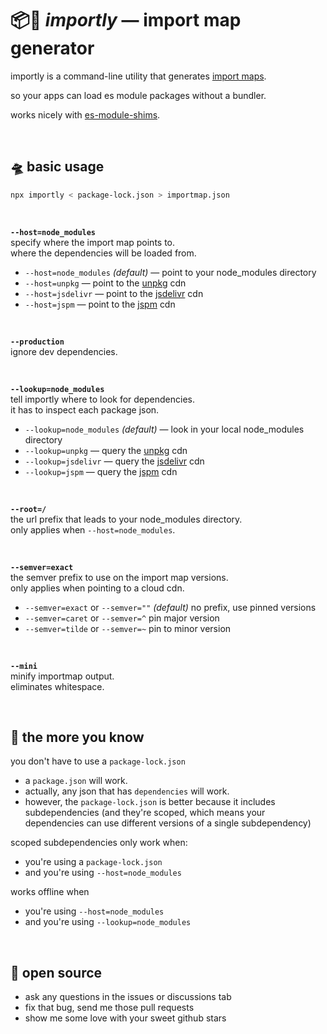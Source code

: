 
# 📦📡 ***importly*** — import map generator

importly is a command-line utility that generates [import maps](https://github.com/WICG/import-maps).

so your apps can load es module packages without a bundler.

works nicely with [es-module-shims](https://github.com/guybedford/es-module-shims).

<br/>

## 🛸 basic usage

```sh
npx importly < package-lock.json > importmap.json
```

<br/>

**`--host=node_modules`**  
specify where the import map points to.  
where the dependencies will be loaded from.  
- `--host=node_modules` *(default)* — point to your node_modules directory
- `--host=unpkg` — point to the [unpkg](https://unpkg.com/) cdn
- `--host=jsdelivr` — point to the [jsdelivr](https://www.jsdelivr.com/) cdn
- `--host=jspm` — point to the [jspm](https://jspm.org/docs/cdn) cdn

<br/>

**`--production`**  
ignore dev dependencies.  

<br/>

**`--lookup=node_modules`**  
tell importly where to look for dependencies.  
it has to inspect each package json.  
- `--lookup=node_modules` *(default)* — look in your local node_modules directory
- `--lookup=unpkg` — query the [unpkg](https://unpkg.com/) cdn
- `--lookup=jsdelivr` — query the [jsdelivr](https://www.jsdelivr.com/) cdn
- `--lookup=jspm` — query the [jspm](https://jspm.org/docs/cdn) cdn

<br/>

**`--root=/`**  
the url prefix that leads to your node_modules directory.  
only applies when `--host=node_modules`.  

<br/>

**`--semver=exact`**  
the semver prefix to use on the import map versions.  
only applies when pointing to a cloud cdn.  
- `--semver=exact` or `--semver=""` *(default)* no prefix, use pinned versions
- `--semver=caret` or `--semver=^` pin major version
- `--semver=tilde` or `--semver=~` pin to minor version

<br/>

**`--mini`**  
minify importmap output.  
eliminates whitespace.  

<br/>

## 🌠 the more you know

you don't have to use a `package-lock.json`
- a `package.json` will work.
- actually, any json that has `dependencies` will work.
- however, the `package-lock.json` is better because it includes subdependencies (and they're scoped, which means your dependencies can use different versions of a single subdependency)

scoped subdependencies only work when:
- you're using a `package-lock.json`
- and you're using `--host=node_modules`

works offline when
- you're using `--host=node_modules`
- and you're using `--lookup=node_modules`

<br/>

## 🍻 open source

- ask any questions in the issues or discussions tab
- fix that bug, send me those pull requests
- show me some love with your sweet github stars

